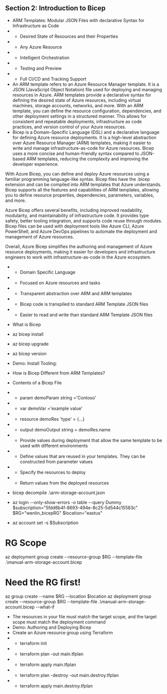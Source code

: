 ## Section 2: Introduction to Bicep
* ARM Templates: Modular JSON Files with declarative Syntax for Infrastructure as Code
* * Desired State of Resources and their Properties
* * Any Azure Resource
* * Intelligent Orchestration
* * Testing and Preview
* * Full CI/CD and Tracking Support
* An ARM template refers to an Azure Resource Manager template. It is a JSON (JavaScript Object Notation) file used for deploying and managing resources in Azure. ARM templates provide a declarative syntax for defining the desired state of Azure resources, including virtual machines, storage accounts, networks, and more. With an ARM template, you can define the resource configuration, dependencies, and other deployment settings in a structured manner. This allows for consistent and repeatable deployments, infrastructure as code practices, and version control of your Azure resources.
* Bicep is a Domain-Specific Language (DSL) and a declarative language for defining Azure resource deployments. It is a high-level abstraction over Azure Resource Manager (ARM) templates, making it easier to write and manage infrastructure-as-code for Azure resources. Bicep uses a more concise and human-friendly syntax compared to JSON-based ARM templates, reducing the complexity and improving the developer experience.

With Azure Bicep, you can define and deploy Azure resources using a familiar programming language-like syntax. Bicep files have the .bicep extension and can be compiled into ARM templates that Azure understands. Bicep supports all the features and capabilities of ARM templates, allowing you to define resource properties, dependencies, parameters, variables, and more.

Azure Bicep offers several benefits, including improved readability, modularity, and maintainability of infrastructure code. It provides type safety, better tooling integration, and supports code reuse through modules. Bicep files can be used with deployment tools like Azure CLI, Azure PowerShell, and Azure DevOps pipelines to automate the deployment and management of Azure resources.

Overall, Azure Bicep simplifies the authoring and management of Azure resource deployments, making it easier for developers and infrastructure engineers to work with infrastructure-as-code in the Azure ecosystem.
* * Domain Specific Language
* * Focused on Azure resources and tasks
* * Transparent abstraction over ARM and ARM templates
* * Bicep code is transpiled to standard ARM Template JSON files
* * Easier to read and write than standard ARM Template JSON files
* What is Bicep
* az bicep install
* az bicep upgrade
* az bicep version
* Demo: Install Tooling:
* How is Bicep Different from ARM Templates?
* Contents of a Bicep File
* * param demoParam string ='Contoso'
* * var demoVar ='example value'
* * resource demoRes 'type' = {...}
* * output demoOutput string = demoRes.name

* * Provide values during deployment that allow the same template to be used with different environments
* * Define values that are reused in your templates. They can be constructed from parameter values
* * Specify the resources to deploy
* * Return values from the deployed resources
* bicep decompile .\arm-storage-account.json 
* az login --only-show-errors -o table --query Dummy
$subscription="5fdd6b4f-8693-494e-8c25-5d544c15583c"
$RG="wenlin_bicepRG"
$location="eastus"
* az account set -s $Subscription
# RG Scope
az deployment group create --resource-group $RG --template-file .\manual-arm-storage-account.bicep
# Need the RG first!
az group create --name $RG --location $location
az deployment group create --resource-group $RG --template-file .\manual-arm-storage-account.bicep --what-if
* The resources in your file must match the target scope, and the target scope must match the deployment command
* Demo: Authoring and Deploying Bicep
* Create an Azure resource group using Terraform
* * terraform init
* * terraform plan -out main.tfplan
* * terraform apply main.tfplan
* * terraform plan -destroy -out main.destroy.tfplan
* * terraform apply main.destroy.tfplan